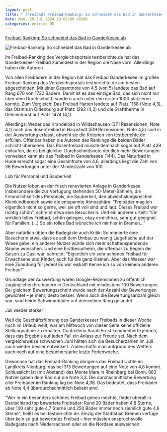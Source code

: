 ```yaml
---
layout: post
title: " [Freibad] Freibad-Ranking: So schneidet das Bad in Ganderkesee ab"
date: Mon, 29 Jul 2024 19:00:00 +0200
categories: entries DE
---
```

[Freibad-Ranking: So schneidet das Bad in Ganderkesee ab](https://www.weser-kurier.de/landkreis-oldenburg/gemeinde-ganderkesee/freibad-ranking-so-schneidet-das-bad-in-ganderkesee-ab-doc7wiqfypropzc2ooga7k)

![Freibad-Ranking: So schneidet das Bad in Ganderkesee ab](https://img.weser-kurier.de/image/028f-1b7da7ab9012-7e6f311365cb-1000/1200,16-9,med,50,50,1_4000_3000_4000_2250_1_-0_0_1_0_-375/Landscapefreibad.webp)

Im Freibad-Ranking des Vergleichsportals testberichte.de hat das Ganderkeseer Freibad zumindest in der Region die Nase vorn. Allerdings haben die Autoren .

Von allen Freibädern in der Region hat das Freibad Ganderkesee im großen Freibad-Ranking des Vergleichsportals testberichte.de am besten abgeschnitten: Mit einer Gesamtnote von 4,5 (von 5) landete das Bad auf Rang 670 von 1732 Bädern. Damit ist es das einzige Bad, das sich nicht nur über dem Durchschnitt, sondern auch unter den ersten 1000 platzieren konnte. Zum Vergleich: Das Freibad Hatten landete auf Platz 1158 (Note 4,3), das Olantis in Oldenburg auf Platz 1292 (4,2) und die Grafttherme in Delmenhorst auf Platz 1474 (4,1).

Allerdings: Weder das Krandelbad in Wildeshausen (371 Rezensionen, Note 4,1) noch das Rosenfreibad in Harpstedt (519 Rezensionen, Note 4,5) sind in der Auswertung erfasst, obwohl sie die Kriterien von testberichte.de erfüllen. Offenbar haben die Autoren des Rankings die beiden Bäder schlicht übersehen. Das Rosenfreibad müsste demnach sogar auf Platz 439 einlaufen, da es bei gleicher Durchschnittsnote deutlich mehr Bewertungen vorweisen kann als das Freibad in Ganderkesee (144). Das Naturbad in Hude erreicht sogar eine Gesamtnote von 4,6, allerdings liegt die Zahl von 36 Bewertungen unter der Mindestzahl von 100.

Lob für Personal und Sauberkeit

Die Nutzer loben an der frisch renovierten Anlage in Ganderkesee insbesondere die zur Verfügung stehenden 50-Meter-Bahnen, die Freundlichkeit des Personals, die Sauberkeit, den abwechslungsreichen Kleinkindbereich sowie die entspannte Atmosphäre. "Freibäder mag ich eigentlich nicht so gerne, weil sie oft voll sind und laut. Dieses Freibad war richtig schön", schreibt etwa eine Besucherin. Und ein anderer urteilt: "Ein wirklich tolles Freibad, schön gelegen, okay erreichbar, sehr gut geeignet für Familien. (...) So ein tolles Bad wünsche ich mir hier in Bremen..."

Aber natürlich übten die Badegäste auch Kritik: So monierte eine Besucherin etwa, dass es seit dem Umbau zu wenig Liegefläche auf der Wiese gebe, ein anderer Nutzer würde sich mehr schattenspendende Bäume wünschen. Und eine Erstbesucherin, die offenbar zu Beginn der Saison zu Gast war, schreibt: "Eigentlich ein sehr schönes Freibad für Erwachsene und Kinder, auch für die ganz Kleinen. Aber das Wasser war eine Zumutung für jeden! Es war eiskalt! Kenne ich so von keinem anderen Freibad!"

Grundlage der Auswertung waren Google-Rezensionen zu öffentlich zugänglichen Freibädern in Deutschland mit mindestens 100 Bewertungen. Bei gleichem Bewertungsschnitt wurde nach der Anzahl der Bewertungen gewichtet – je mehr, desto besser. Wenn auch die Bewertungsanzahl gleich war, sind beide Schwimmbäder auf demselben Rang gelandet.

Juli wieder stärker

Weil die Geschäftsführung des Ganderkeseer Freibads in dieser Woche noch im Urlaub weilt, war am Mittwoch von dieser Seite keine offizielle Stellungnahme zu erhalten. Controllerin Sarah Ernst kommentierte jedoch, dass das Ergebnis auf jeden Fall ein Anlass zur Freude sei. Nach dem vergleichsweise schwachen Juni hätten sich die Besucherzahlen im Juli auch wieder besser entwickelt. Zudem hoffe man aufgrund des Wetters auch noch auf eine besucherstarke letzte Ferienwoche.

Gewonnen hat das Freibad-Ranking übrigens das Freibad Uchte im Landkreis Nienburg, das bei 315 Bewertungen auf eine Note von 4,8 kommt. Schlusslicht ist (mit Abstand) das Monte Mare in Rheinberg bei Bonn. 883 Nutzer gaben dem Bad nur die Note 3,3. Die durchschnittliche Bewertung aller Freibäder im Ranking lag bei Note 4,38. Das bedeutet, dass Freibäder ab Note 4,4 überdurchschnittlich beliebt sind.

"Wer in ein besonders schönes Freibad gehen möchte, findet überall in Deutschland top bewertete Freibäder: Rund 20 Bäder haben 4,8 Sterne, über 100 sehr gute 4,7 Sterne und 250 Bäder immer noch ziemlich gute 4,6 Sterne", heißt es bei testberichte.de. Einzig der Stadtstaat Bremen verfüge über kein so gut bewertetes Freibad – hier müssten anspruchsvolle Badegäste nach Niedersachsen oder an die Nordsee ausweichen.

